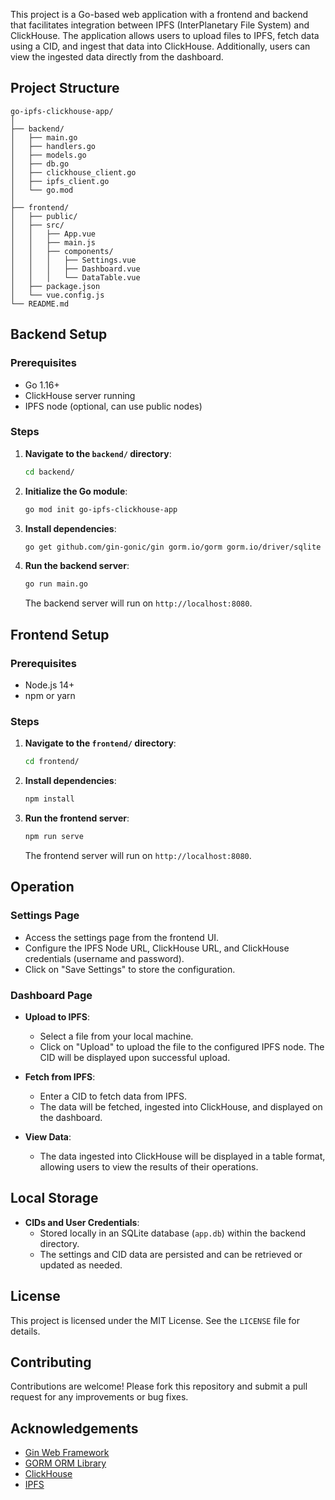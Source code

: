 
This project is a Go-based web application with a frontend and backend that facilitates integration between IPFS (InterPlanetary File System) and ClickHouse. The application allows users to upload files to IPFS, fetch data using a CID, and ingest that data into ClickHouse. Additionally, users can view the ingested data directly from the dashboard.

## Project Structure

```plaintext
go-ipfs-clickhouse-app/
│
├── backend/
│   ├── main.go
│   ├── handlers.go
│   ├── models.go
│   ├── db.go
│   ├── clickhouse_client.go
│   ├── ipfs_client.go
│   └── go.mod
│
├── frontend/
│   ├── public/
│   ├── src/
│   │   ├── App.vue
│   │   ├── main.js
│   │   ├── components/
│   │   │   ├── Settings.vue
│   │   │   ├── Dashboard.vue
│   │   │   └── DataTable.vue
│   ├── package.json
│   └── vue.config.js
└── README.md
```

## Backend Setup

### Prerequisites

- Go 1.16+
- ClickHouse server running
- IPFS node (optional, can use public nodes)

### Steps

1. **Navigate to the `backend/` directory**:
    ```bash
    cd backend/
    ```

2. **Initialize the Go module**:
    ```bash
    go mod init go-ipfs-clickhouse-app
    ```

3. **Install dependencies**:
    ```bash
    go get github.com/gin-gonic/gin gorm.io/gorm gorm.io/driver/sqlite github.com/ClickHouse/clickhouse-go
    ```

4. **Run the backend server**:
    ```bash
    go run main.go
    ```

    The backend server will run on `http://localhost:8080`.

## Frontend Setup

### Prerequisites

- Node.js 14+
- npm or yarn

### Steps

1. **Navigate to the `frontend/` directory**:
    ```bash
    cd frontend/
    ```

2. **Install dependencies**:
    ```bash
    npm install
    ```

3. **Run the frontend server**:
    ```bash
    npm run serve
    ```

    The frontend server will run on `http://localhost:8080`.

## Operation

### Settings Page

- Access the settings page from the frontend UI.
- Configure the IPFS Node URL, ClickHouse URL, and ClickHouse credentials (username and password).
- Click on "Save Settings" to store the configuration.

### Dashboard Page

- **Upload to IPFS**:
  - Select a file from your local machine.
  - Click on "Upload" to upload the file to the configured IPFS node. The CID will be displayed upon successful upload.
  
- **Fetch from IPFS**:
  - Enter a CID to fetch data from IPFS.
  - The data will be fetched, ingested into ClickHouse, and displayed on the dashboard.

- **View Data**:
  - The data ingested into ClickHouse will be displayed in a table format, allowing users to view the results of their operations.

## Local Storage

- **CIDs and User Credentials**:
  - Stored locally in an SQLite database (`app.db`) within the backend directory.
  - The settings and CID data are persisted and can be retrieved or updated as needed.

## License

This project is licensed under the MIT License. See the `LICENSE` file for details.

## Contributing

Contributions are welcome! Please fork this repository and submit a pull request for any improvements or bug fixes.

## Acknowledgements

- [Gin Web Framework](https://gin-gonic.com/)
- [GORM ORM Library](https://gorm.io/)
- [ClickHouse](https://clickhouse.com/)
- [IPFS](https://ipfs.io/)


